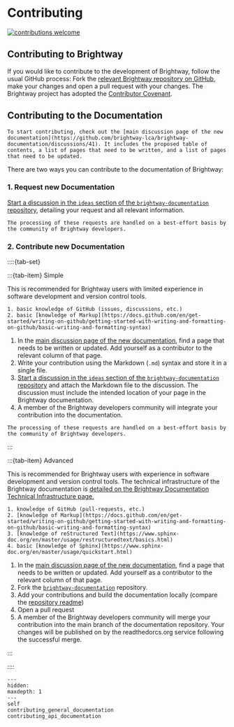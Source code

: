 # Contributing

[![contributions welcome](https://img.shields.io/badge/Contributions-Welcome-brightgreen.svg?style=flat&logo=GitHub)](https://github.com/brightway-lca/brightway-documentation)

## Contributing to Brightway

If you would like to contribute to the development of Brightway, follow the usual GitHub process: Fork the [relevant Brightway repository on GitHub](https://github.com/brightway-lca), make your changes and open a pull request with your changes. The Brightway project has adopted the [Contributor Covenant](https://www.contributor-covenant.org/).

## Contributing to the Documentation

```{note}
To start contributing, check out the [main discussion page of the new documentation](https://github.com/brightway-lca/brightway-documentation/discussions/41). It includes the proposed table of contents, a list of pages that need to be written, and a list of pages that need to be updated.
```

There are two ways you can contribute to the documentation of Brightway:

### 1. Request new Documentation

[Start a discussion in the `ideas` section of the `brightway-documentation` repository](https://github.com/brightway-lca/brightway-documentation/discussions/categories/ideas), detailing your request and all relevant information.

```{note}
The processing of these requests are handled on a best-effort basis by the community of Brightway developers.
```

### 2. Contribute new Documentation

::::{tab-set}

:::{tab-item} Simple

This is recommended for Brightway users with limited experience in software development and version control tools.

```{admonition} Prerequisites
1. basic knowledge of GitHub (issues, discussions, etc.)
2. basic [knowledge of Markup](https://docs.github.com/en/get-started/writing-on-github/getting-started-with-writing-and-formatting-on-github/basic-writing-and-formatting-syntax)
```
1. In the [main discussion page of the new documentation](https://github.com/brightway-lca/brightway-documentation/discussions/41), find a page that needs to be written or updated. Add yourself as a contributor to the relevant column of that page.
2. Write your contribution using the Markdown (`.md`) syntax and store it in a single file.
3. [Start a discussion in the `ideas` section of the `brightway-documentation` repository](https://github.com/brightway-lca/brightway-documentation/discussions/categories/ideas) and attach the Markdown file to the discussion. The discussion must include the intended location of your page in the Brightway documentation.
4.  A member of the Brightway developers community will integrate your contribution into the documentation.

```{note}
The processing of these requests are handled on a best-effort basis by the community of Brightway developers.
```

:::

:::{tab-item} Advanced

This is recommended for Brightway users with experience in software development and version control tools. The technical infrastructure of the Brightway documentation is [detailed on the Brightway Documentation Technical Infrastructure page.](documentation.md)

```{admonition} Prerequisites
1. knowledge of GitHub (pull-requests, etc.)
2. [knowledge of Markup](https://docs.github.com/en/get-started/writing-on-github/getting-started-with-writing-and-formatting-on-github/basic-writing-and-formatting-syntax)
3. [knowledge of reStructured Text](https://www.sphinx-doc.org/en/master/usage/restructuredtext/basics.html)
4. basic [knowledge of Sphinx](https://www.sphinx-doc.org/en/master/usage/quickstart.html)
```

1. In the [main discussion page of the new documentation](https://github.com/brightway-lca/brightway-documentation/discussions/41), find a page that needs to be written or updated. Add yourself as a contributor to the relevant column of that page.
2. Fork the [`brightway-documentation`](https://github.com/brightway-lca/brightway-documentation/) repository.
3. Add your contributions and build the documentation locally (compare the [repository readme](https://github.com/brightway-lca/brightway-documentation/))
4. Open a pull request
5. A member of the Brightway developers community will merge your contribution into the main branch of the documentation repository. Your changes will be published on by the readthedorcs.org service following the successful merge.

:::

::::


```{toctree}
---
hidden:
maxdepth: 1
---
self
contributing_general_documentation
contributing_api_documentation
```